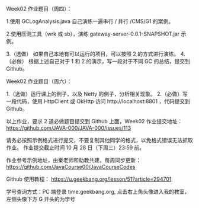 Week02 作业题目（周四）：

1.使用 GCLogAnalysis.java 自己演练一遍串行 / 并行 /CMS/G1 的案例。

2.使用压测工具（wrk 或 sb），演练 gateway-server-0.0.1-SNAPSHOT.jar 示例。

3.（选做） 如果自己本地有可以运行的项目，可以按照 2 的方式进行演练。
4.（必做） 根据上述自己对于 1 和 2 的演示，写一段对于不同 GC 的总结，提交到 Github。

Week02 作业题目（周六）：

1.（选做）运行课上的例子，以及 Netty 的例子，分析相关现象。
2.（必做）写一段代码，使用 HttpClient 或 OkHttp 访问 http://localhost:8801 ，代码提交到 Github。

以上作业，要求 2 道必做题目提交到 Github 上面，Week02 作业提交地址：
https://github.com/JAVA-000/JAVA-000/issues/113

请务必按照示例格式进行提交，不要复制其他同学的格式，以免格式错误无法抓取作业。
作业提交截止时间 10 月 28 日（下周三）23:59 前。

作业参考示例地址，由秦老师和助教共建，每周同步更新： https://github.com/JavaCourse00/JavaCourseCodes

Github 使用教程： https://u.geekbang.org/lesson/51?article=294701

学号查询方式：PC 端登录 time.geekbang.org, 点击右上角头像进入我的教室，左侧头像下方 G 开头的为学号